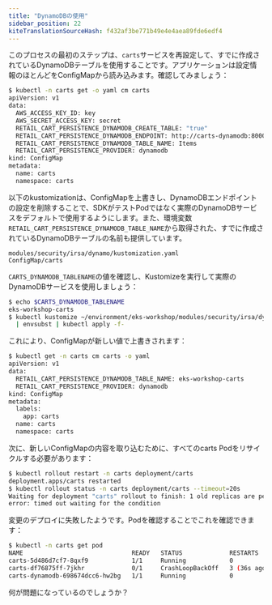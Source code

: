 ```yaml
---
title: "DynamoDBの使用"
sidebar_position: 22
kiteTranslationSourceHash: f432af3be771b49e4e4aea89fde6edf4
---
```


このプロセスの最初のステップは、`carts`サービスを再設定して、すでに作成されているDynamoDBテーブルを使用することです。アプリケーションは設定情報のほとんどをConfigMapから読み込みます。確認してみましょう：

```bash
$ kubectl -n carts get -o yaml cm carts
apiVersion: v1
data:
  AWS_ACCESS_KEY_ID: key
  AWS_SECRET_ACCESS_KEY: secret
  RETAIL_CART_PERSISTENCE_DYNAMODB_CREATE_TABLE: "true"
  RETAIL_CART_PERSISTENCE_DYNAMODB_ENDPOINT: http://carts-dynamodb:8000
  RETAIL_CART_PERSISTENCE_DYNAMODB_TABLE_NAME: Items
  RETAIL_CART_PERSISTENCE_PROVIDER: dynamodb
kind: ConfigMap
metadata:
  name: carts
  namespace: carts
```

以下のkustomizationは、ConfigMapを上書きし、DynamoDBエンドポイントの設定を削除することで、SDKがテストPodではなく実際のDynamoDBサービスをデフォルトで使用するようにします。また、環境変数`RETAIL_CART_PERSISTENCE_DYNAMODB_TABLE_NAME`から取得された、すでに作成されているDynamoDBテーブルの名前も提供しています。

```kustomization
modules/security/irsa/dynamo/kustomization.yaml
ConfigMap/carts
```

`CARTS_DYNAMODB_TABLENAME`の値を確認し、Kustomizeを実行して実際のDynamoDBサービスを使用しましょう：

```bash
$ echo $CARTS_DYNAMODB_TABLENAME
eks-workshop-carts
$ kubectl kustomize ~/environment/eks-workshop/modules/security/irsa/dynamo \
  | envsubst | kubectl apply -f-
```

これにより、ConfigMapが新しい値で上書きされます：

```bash
$ kubectl get -n carts cm carts -o yaml
apiVersion: v1
data:
  RETAIL_CART_PERSISTENCE_DYNAMODB_TABLE_NAME: eks-workshop-carts
  RETAIL_CART_PERSISTENCE_PROVIDER: dynamodb
kind: ConfigMap
metadata:
  labels:
    app: carts
  name: carts
  namespace: carts
```

次に、新しいConfigMapの内容を取り込むために、すべてのcarts Podをリサイクルする必要があります：

```bash expectError=true hook=enable-dynamo
$ kubectl rollout restart -n carts deployment/carts
deployment.apps/carts restarted
$ kubectl rollout status -n carts deployment/carts --timeout=20s
Waiting for deployment "carts" rollout to finish: 1 old replicas are pending termination...
error: timed out waiting for the condition
```

変更のデプロイに失敗したようです。Podを確認することでこれを確認できます：

```bash
$ kubectl -n carts get pod
NAME                              READY   STATUS             RESTARTS        AGE
carts-5d486d7cf7-8qxf9            1/1     Running            0               5m49s
carts-df76875ff-7jkhr             0/1     CrashLoopBackOff   3 (36s ago)     2m2s
carts-dynamodb-698674dcc6-hw2bg   1/1     Running            0               20m
```

何が問題になっているのでしょうか？
